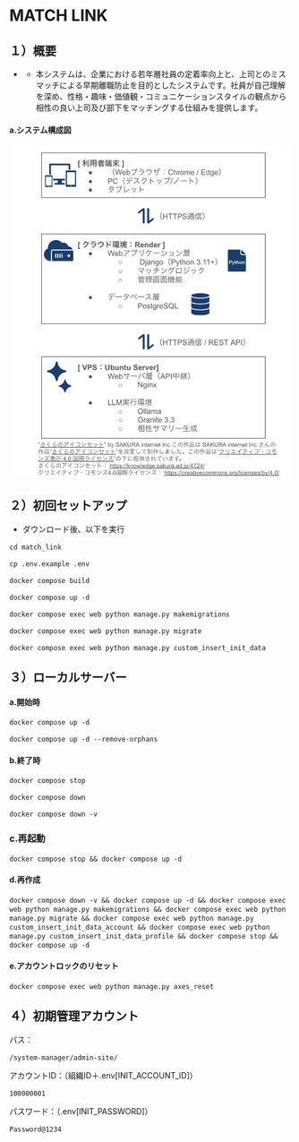 # MATCH LINK

## １）概要

- - 本システムは、企業における若年層社員の定着率向上と、上司とのミスマッチによる早期離職防止を目的としたシステムです。社員が自己理解を深め、性格・趣味・価値観・コミュニケーションスタイルの観点から相性の良い上司及び部下をマッチングする仕組みを提供します。

#### a.システム構成図

![システム構成図](diagram.png)

## ２）初回セットアップ

- ダウンロード後、以下を実行

```
cd match_link
```

```
cp .env.example .env
```

```
docker compose build
```

```
docker compose up -d
```

```
docker compose exec web python manage.py makemigrations
```

```
docker compose exec web python manage.py migrate
```

```
docker compose exec web python manage.py custom_insert_init_data
```

## ３）ローカルサーバー

#### a.開始時

```
docker compose up -d
```

```
docker compose up -d --remove-orphans 
```

#### b.終了時

```
docker compose stop
```

```
docker compose down
```

```
docker compose down -v
```
### c.再起動
```
docker compose stop && docker compose up -d
```

#### d.再作成
```
docker compose down -v && docker compose up -d && docker compose exec web python manage.py makemigrations && docker compose exec web python manage.py migrate && docker compose exec web python manage.py custom_insert_init_data_account && docker compose exec web python manage.py custom_insert_init_data_profile && docker compose stop && docker compose up -d
```

#### e.アカウントロックのリセット
```
docker compose exec web python manage.py axes_reset 
```


## ４）初期管理アカウント

パス：

```
/system-manager/admin-site/
```

アカウントID：（組織ID＋.env[INIT_ACCOUNT_ID]）

```
100000001
```

パスワード：（.env[INIT_PASSWORD]）

```
Password@1234
```
